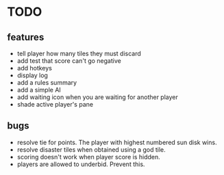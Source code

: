# TODO

## features

- tell player how many tiles they must discard
- add test that score can't go negative
- add hotkeys
- display log
- add a rules summary
- add a simple AI
- add waiting icon when you are waiting for another player
- shade active player's pane

## bugs

- resolve tie for points. The player with highest numbered sun disk wins.
- resolve disaster tiles when obtained using a god tile.
- scoring doesn't work when player score is hidden.
- players are allowed to underbid. Prevent this.
